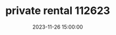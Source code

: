 ---
date: 2023-11-26 15:00:00
dates: 9:00 am on Nov 26 2023
draft: false
durationMinutes: 600
title: private rental 112623
---